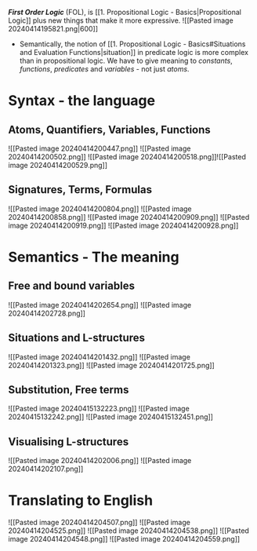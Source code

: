 ***First Order Logic*** (FOL), is [[1. Propositional Logic - Basics|Propositional Logic]] plus new things that make it more expressive.
![[Pasted image 20240414195821.png|600]]
- Semantically, the notion of [[1. Propositional Logic - Basics#Situations and Evaluation Functions|situation]] in predicate logic is more complex than in propositional logic. We have to give meaning to *constants*, *functions*, *predicates* and *variables* - not just *atoms*.

# Syntax - the language
## Atoms, Quantifiers, Variables, Functions
![[Pasted image 20240414200447.png]]
![[Pasted image 20240414200502.png]]
![[Pasted image 20240414200518.png]]![[Pasted image 20240414200529.png]]

## Signatures, Terms, Formulas
![[Pasted image 20240414200804.png]]
![[Pasted image 20240414200858.png]]
![[Pasted image 20240414200909.png]]
![[Pasted image 20240414200919.png]]
![[Pasted image 20240414200928.png]]

# Semantics - The meaning
## Free and bound variables
![[Pasted image 20240414202654.png]]
![[Pasted image 20240414202728.png]]

## Situations and L-structures
![[Pasted image 20240414201432.png]]
![[Pasted image 20240414201323.png]]
![[Pasted image 20240414201725.png]]

## Substitution, Free terms
![[Pasted image 20240415132223.png]]
![[Pasted image 20240415132242.png]]
![[Pasted image 20240415132451.png]]

## Visualising L-structures
![[Pasted image 20240414202006.png]]
![[Pasted image 20240414202107.png]]

# Translating to English
![[Pasted image 20240414204507.png]]
![[Pasted image 20240414204525.png]]
![[Pasted image 20240414204538.png]]
![[Pasted image 20240414204548.png]]
![[Pasted image 20240414204559.png]]
